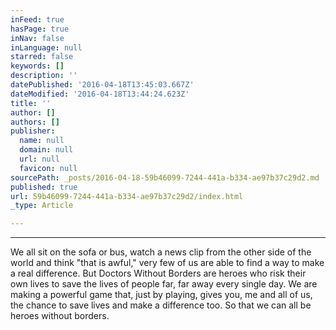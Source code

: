 ```yaml
---
inFeed: true
hasPage: true
inNav: false
inLanguage: null
starred: false
keywords: []
description: ''
datePublished: '2016-04-18T13:45:03.667Z'
dateModified: '2016-04-18T13:44:24.623Z'
title: ''
author: []
authors: []
publisher:
  name: null
  domain: null
  url: null
  favicon: null
sourcePath: _posts/2016-04-18-59b46099-7244-441a-b334-ae97b37c29d2.md
published: true
url: 59b46099-7244-441a-b334-ae97b37c29d2/index.html
_type: Article

---
```

****

We all sit on the sofa or bus, watch a news clip from the other side of the world and think "that is awful," very few of us are able to find a way to make a real difference. But Doctors Without Borders are heroes who risk their own lives to save the lives of people far, far away every single day. We are making a powerful game that, just by playing, gives you, me and all of us, the chance to save lives and make a difference too. So that we can all be heroes without borders.